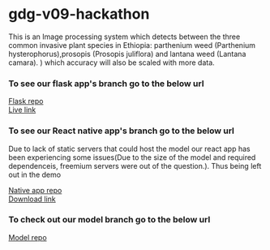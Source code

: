 # gdg-v09-hackathon
This is an Image processing system which detects between the three common invasive plant species in Ethiopia: parthenium weed (Parthenium hysterophorus),prosopis (Prosopis juliflora) and lantana weed (Lantana camara). ) which accuracy will also be scaled with more data.

<html>
  <body>
    <h3>To see our flask app's branch go to the below url </h3>
    <a href="https://github.com/Azariagmt/gdg-v09-hackathon/tree/flask">Flask repo</a>
    <br>
    <a href="https://af251c8823fb.ngrok.io">Live link</a>
    <h3>To see our React native app's branch go to the below url </h3>
    <p>Due to lack of static servers that could host the model our react app has been experiencing some issues(Due to the size of the model and required dependenceis, freemium servers were out of the question.). Thus being left out in the demo</p>
    <a href="https://github.com/Azariagmt/gdg-v09-hackathon/tree/react-native-app">Native app repo</a>
    <br>
    <a href="https://exp-shell-app-assets.s3.us-west-1.amazonaws.com/android/%40jedisam/weed-ai-a3467740ffd14cdb9d0cd3344f62c849-signed.apk">Download link</a>
    <h3>To check out our model branch go to the below url </h3>
    <a href="https://github.com/Azariagmt/gdg-v09-hackathon/tree/model">Model repo</a>  
  </body>
  </html>
